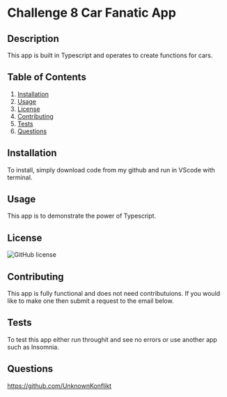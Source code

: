 # Challenge 8 Car Fanatic App

## Description

This app is built in Typescript and operates to create functions for cars.

## Table of Contents

1. [Installation](#installation)
2. [Usage](#usage)
3. [License](#license)
4. [Contributing](#contributing)
5. [Tests](#tests)
6. [Questions](#questions)

## Installation

To install, simply download code from my github  and run in VScode with terminal.

## Usage

This app is to demonstrate the power of Typescript.

## License

![GitHub license](https://img.shields.io/badge/license-MIT-blue.svg)

## Contributing

This app is fully functional and does not need  contributuions.  If you would like to make one then submit a request  to the email below.

## Tests

To test this app either run throughit and see no errors or use another app such as Insomnia.

## Questions

<https://github.com/UnknownKonflikt>
